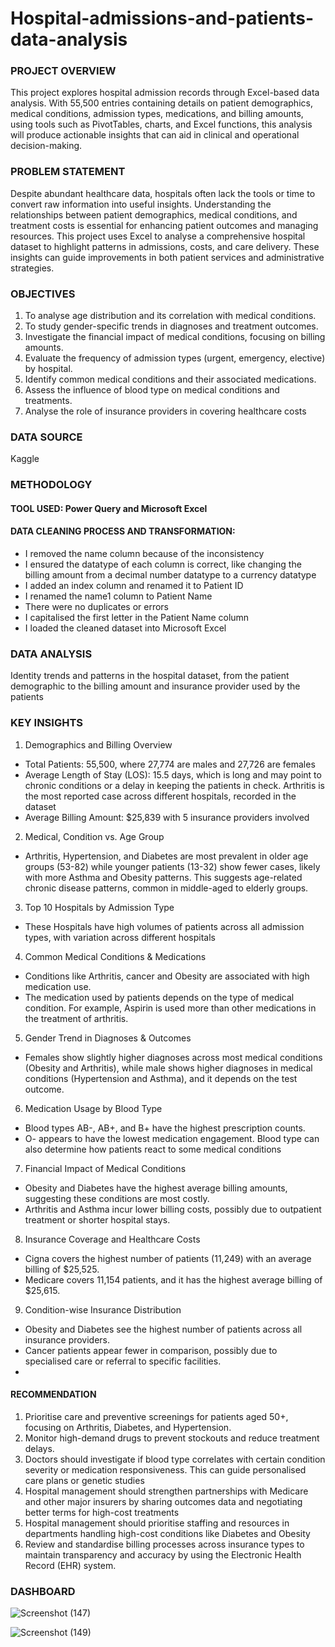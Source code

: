 # Hospital-admissions-and-patients-data-analysis
### PROJECT OVERVIEW
This project explores hospital admission records through Excel-based data analysis. 
With 55,500 entries containing details on patient demographics, medical conditions, admission types, medications, and billing amounts, 
using tools such as PivotTables, charts, and Excel functions, this analysis will produce actionable insights that can aid in clinical and operational decision-making.
### PROBLEM STATEMENT 
Despite abundant healthcare data, hospitals often lack the tools or time to convert raw information into useful insights. 
Understanding the relationships between patient demographics, medical conditions, and treatment costs is essential for enhancing patient outcomes and managing resources. This project uses Excel to analyse a comprehensive hospital dataset to highlight patterns in admissions, costs, and care delivery. 
These insights can guide improvements in both patient services and administrative strategies.
### OBJECTIVES
1. To analyse age distribution and its correlation with medical conditions.  
2. To study gender-specific trends in diagnoses and treatment outcomes.  
3. Investigate the financial impact of medical conditions, focusing on billing amounts.  
4. Evaluate the frequency of admission types (urgent, emergency, elective) by hospital.  
5. Identify common medical conditions and their associated medications.  
6. Assess the influence of blood type on medical conditions and treatments.
7. Analyse the role of insurance providers in covering healthcare costs
### DATA SOURCE 
Kaggle 
### METHODOLOGY
#### TOOL USED: Power Query and Microsoft Excel
#### DATA CLEANING PROCESS AND TRANSFORMATION: 
-	I removed the name column because of the inconsistency 
-	I ensured the datatype of each column is correct, like changing the billing amount from a decimal number datatype to a currency datatype
-	I added an index column and renamed it to Patient ID 
-	I renamed the name1 column to Patient Name 
-	There were no duplicates or errors
-	I capitalised the first letter in the Patient Name column 
-	I loaded the cleaned dataset into Microsoft Excel
### DATA ANALYSIS
Identity trends and patterns in the hospital dataset, from the patient demographic to the billing amount and insurance provider used by the patients 
### KEY INSIGHTS
1.	Demographics and Billing Overview
- Total Patients: 55,500, where 27,774 are males and 27,726 are females
- Average Length of Stay (LOS): 15.5 days, which is long and may point to chronic conditions or a delay in keeping the patients in check. Arthritis is the most reported case across different hospitals, recorded in the dataset
- Average Billing Amount: $25,839 with 5 insurance providers involved 
2.	Medical, Condition vs. Age Group
- Arthritis, Hypertension, and Diabetes are most prevalent in older age groups (53-82) while younger patients (13-32) show fewer cases, likely with more Asthma and Obesity patterns. This suggests age-related chronic disease patterns, common in middle-aged to elderly groups.
3.	Top 10 Hospitals by Admission Type
- These Hospitals have high volumes of patients across all admission types, with variation across different hospitals
4.	Common Medical Conditions & Medications
 - Conditions like Arthritis, cancer and Obesity are associated with high medication use.
- The medication used by patients depends on the type of medical condition. For example, Aspirin is used more than other medications in the treatment of arthritis.
5.	Gender Trend in Diagnoses & Outcomes
- Females show slightly higher diagnoses across most medical conditions (Obesity and Arthritis), while male shows higher diagnoses in medical conditions (Hypertension and Asthma), and it depends on the test outcome.
6.	Medication Usage by Blood Type
- Blood types AB-, AB+, and B+ have the highest prescription counts.
- O- appears to have the lowest medication engagement. Blood type can also determine how patients react to some medical conditions
7.	Financial Impact of Medical Conditions
- Obesity and Diabetes have the highest average billing amounts, suggesting these conditions are most costly.
- Arthritis and Asthma incur lower billing costs, possibly due to outpatient treatment or shorter hospital stays.
8.	Insurance Coverage and Healthcare Costs
- Cigna covers the highest number of patients (11,249) with an average billing of $25,525.
- Medicare covers 11,154 patients, and it has the highest average billing of $25,615.
9.	Condition-wise Insurance Distribution
- Obesity and Diabetes see the highest number of patients across all insurance providers.
- Cancer patients appear fewer in comparison, possibly due to specialised care or referral to specific facilities.
- 
#### RECOMMENDATION 
1.	Prioritise care and preventive screenings for patients aged 50+, focusing on Arthritis, Diabetes, and Hypertension.
2.	Monitor high-demand drugs to prevent stockouts and reduce treatment delays.
3.	Doctors should investigate if blood type correlates with certain condition severity or medication responsiveness. This can guide personalised care plans or genetic studies
4.	Hospital management should strengthen partnerships with Medicare and other major insurers by sharing outcomes data and negotiating better terms for high-cost treatments
5.	Hospital management should prioritise staffing and resources in departments handling high-cost conditions like Diabetes and Obesity
6.	Review and standardise billing processes across insurance types to maintain transparency and accuracy by using the Electronic Health Record (EHR) system.
 ### DASHBOARD 

![Screenshot (147)](https://github.com/user-attachments/assets/40d0dbd2-a9c9-478a-9f35-08efada13cdb)

 ![Screenshot (149)](https://github.com/user-attachments/assets/857ed595-c69b-4ef7-bc0b-07c946ed6b87)
